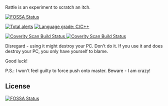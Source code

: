 Rattle is an experiment to scratch an itch.

[![FOSSA Status](https://app.fossa.io/api/projects/git%2Bgithub.com%2Fpmatos%2Frattle.svg?type=shield)](https://app.fossa.io/projects/git%2Bgithub.com%2Fpmatos%2Frattle?ref=badge_shield)

[![Total alerts](https://img.shields.io/lgtm/alerts/g/pmatos/rattle.svg?logo=lgtm&logoWidth=18)](https://lgtm.com/projects/g/pmatos/rattle/alerts/) [![Language grade: C/C++](https://img.shields.io/lgtm/grade/cpp/g/pmatos/rattle.svg?logo=lgtm&logoWidth=18)](https://lgtm.com/projects/g/pmatos/rattle/context:cpp)

<a href="https://scan.coverity.com/projects/pmatos-rattle">
  <img alt="Coverity Scan Build Status"
       src="https://scan.coverity.com/projects/20281/badge.svg"/>
</a>

<a href="https://scan.coverity.com/projects/pmatos-rattle">
  <img alt="Coverity Scan Build Status"
       src="https://scan.coverity.com/projects/20281/badge.svg"/>
</a>

Disregard - using it might destroy your PC. Don't do it.
If you use it and does destroy your PC, you only have yourself to blame.

Good luck!

P.S.: I won't feel guilty to force push onto master. Beware - I am crazy!


## License
[![FOSSA Status](https://app.fossa.io/api/projects/git%2Bgithub.com%2Fpmatos%2Frattle.svg?type=large)](https://app.fossa.io/projects/git%2Bgithub.com%2Fpmatos%2Frattle?ref=badge_large)
